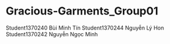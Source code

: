 # Gracious-Garments_Group01
 Student1370240  Bùi Minh Tín  Student1370244  Nguyễn Lý Hon  Student1370242  Nguyễn Ngọc Minh

